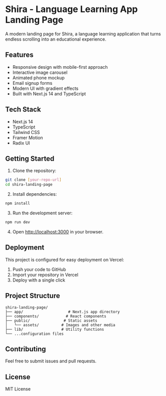 # Shira - Language Learning App Landing Page

A modern landing page for Shira, a language learning application that turns endless scrolling into an educational experience.

## Features

- Responsive design with mobile-first approach
- Interactive image carousel
- Animated phone mockup
- Email signup forms
- Modern UI with gradient effects
- Built with Next.js 14 and TypeScript

## Tech Stack

- Next.js 14
- TypeScript
- Tailwind CSS
- Framer Motion
- Radix UI

## Getting Started

1. Clone the repository:
```bash
git clone [your-repo-url]
cd shira-landing-page
```

2. Install dependencies:
```bash
npm install
```

3. Run the development server:
```bash
npm run dev
```

4. Open [http://localhost:3000](http://localhost:3000) in your browser.

## Deployment

This project is configured for easy deployment on Vercel:

1. Push your code to GitHub
2. Import your repository in Vercel
3. Deploy with a single click

## Project Structure

```
shira-landing-page/
├── app/                    # Next.js app directory
├── components/            # React components
├── public/               # Static assets
│   └── assets/          # Images and other media
├── lib/                 # Utility functions
└── ...configuration files
```

## Contributing

Feel free to submit issues and pull requests.

## License

MIT License 